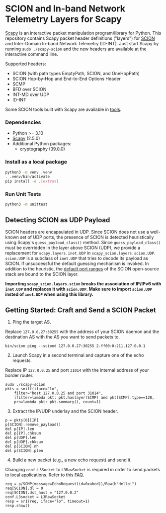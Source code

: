 SCION and In-band Network Telemetry Layers for Scapy
====================================================

[Scapy](https://scapy.net/) is an interactive packet manipulation program/library for Python. This
repository contains Scapy packet header definitions ("layers") for
[SCION](https://www.scion-architecture.net/) and Inter-Domain In-band Network Telemetry (ID-INT).
Just start Scapy by running `sudo ./scapy-scion` and the new headers are available at the
interactive command line.

Supported headers:
- SCION (with path types EmptyPath, SCION, and OneHopPath)
- SCION Hop-by-Hop and End-to-End Options Header
- SCMP
- BFD over SCION
- INT-MD over UDP
- ID-INT

Some SCION tools built with Scapy are available in [tools](/tools).

### Dependencies
- Python >= 3.10
- [Scapy](https://scapy.net/) (2.5.0)
- Additional Python packages:
    - cryptography (39.0.0)

### Install as a local package
```bash
python3 -m venv .venv
. .venv/bin/activate
pip install -e .[extras]
```

### Run Unit Tests
```bash
python3 -m unittest
```

Detecting SCION as UDP Payload
------------------------------
SCION headers are encapsulated in UDP. Since SCION does not use a well-known set of UDP ports, the
presence of SCION is detected heuristically using Scapy's `guess_payload_class()` method. Since
`guess_payload_class()` must be overridden in the layer above SCION (UDP), we provide a replacement
for `scapy.layers.inet.UDP` in `scapy_scion.layers.scion.UDP`. `scion.UDP` is a subclass of
`inet.UDP` that tries to decode its payload as SCION. If unsuccessful the default guessing mechanism
is invoked. In addition to the heuristic, the [default port ranges][1] of the SCION open-source
stack are bound to the SCION layer.

[1]: https://github.com/scionproto/scion/wiki/Default-port-ranges

**Importing `scapy_scion.layers.scion` breaks the association of IP/IPv6 with `inet.UDP` and
replaces it with `scion.UDP`. Make sure to import `scion.UDP` insted of `inet.UDP` when using this
library.**

Getting Started: Craft and Send a SCION Packet
----------------------------------------------
1. Ping the target AS.

Replace `127.0.0.27:30255` with the address of your SCION daemon and the destination AS with the AS
you want to send packets to.
```
bin/scion ping --sciond 127.0.0.27:30255 2-ff00:0:211,127.0.0.1
```

2. Launch Scapy in a second terminal and capture one of the echo requests.

Replace IP `127.0.0.25` and port `31014` with the internal address of your border router.
```
sudo ./scapy-scion
pkts = sniff(iface="lo",
    filter="host 127.0.0.25 and port 31014",
    lfilter=lambda pkt: pkt.haslayer(SCMP) and pkt[SCMP].type==128,
    prn=lambda pkt: pkt.summary(), count=1)
```

3. Extract the IP/UDP underlay and the SCION header.
```
p = pkts[0][IP]
p[SCION].remove_payload()
del p[IP].len
del p[IP].chksum
del p[UDP].len
del p[UDP].chksum
del p[SCION].nh
del p[SCION].plen
```

4. Build a new packet (e.g., a new echo request) and send it.

Changing `conf.L3Socket` to `L3RawSocket` is required in order to send packets to local
applications.
Refer to this [FAQ](https://scapy.readthedocs.io/en/latest/troubleshooting.html#i-can-t-ping-127-0-0-1-scapy-does-not-work-with-127-0-0-1-or-on-the-loopback-interface).
```
req = p/SCMP(message=EchoRequest(id=0xabcd))/Raw(b"Hello!")
req[SCION].dl = 0
req[SCION].dst_host = "127.0.0.2"
conf.L3socket = L3RawSocket
resp = sr1(req, iface="lo", timeout=1)
resp.show()
```
